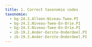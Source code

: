 ```yaml
---
title: 1. Correct taxonomie codes
taxonomie:
  - bg-24.2.Alleen-Niveau-Twee.PI
  - bg-24.2.Niveau-Twee-En-Drie.PI
  - bg-24.3.Niveau-Twee-En-Drie.PI
  - ib-19.2.Ander-Eerste-Onderdeel.PI
  - ib-19.3.Ander-Eerste-Onderdeel.PI
---
```

